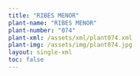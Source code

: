 ```yaml
---
title: "RIBES MENOR"
plant-name: "RIBES MENOR"
plant-number: "074"
plant-xml: /assets/xml/plant074.xml
plant-img: /assets/img/plant074.jpg
layout: single-xml
toc: false
---
```

